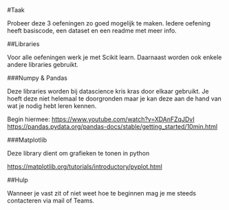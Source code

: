 #Taak

Probeer deze 3 oefeningen zo goed mogelijk te maken.
Iedere oefening heeft basiscode, een dataset en een readme met meer info.

##Libraries

Voor alle oefeningen werk je met Scikit learn. Daarnaast worden ook enkele andere libraries gebruikt.

###Numpy & Pandas

Deze libraries worden bij datascience kris kras door elkaar gebruikt. Je hoeft deze niet helemaal te doorgronden maar je kan deze aan de hand van wat je nodig hebt leren kennen. 

Begin hiermee:
<https://www.youtube.com/watch?v=XDAnFZqJDvI>
<https://pandas.pydata.org/pandas-docs/stable/getting_started/10min.html>

###Matplotlib

Deze library dient om grafieken te tonen in python

<https://matplotlib.org/tutorials/introductory/pyplot.html>

##Hulp

Wanneer je vast zit of niet weet hoe te beginnen mag je me steeds contacteren via mail of Teams.